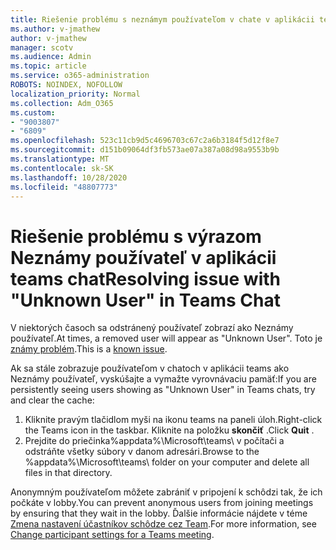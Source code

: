```yaml
---
title: Riešenie problému s neznámym používateľom v chate v aplikácii teams
ms.author: v-jmathew
author: v-jmathew
manager: scotv
ms.audience: Admin
ms.topic: article
ms.service: o365-administration
ROBOTS: NOINDEX, NOFOLLOW
localization_priority: Normal
ms.collection: Adm_O365
ms.custom:
- "9003807"
- "6809"
ms.openlocfilehash: 523c11cb9d5c4696703c67c2a6b3184f5d12f8e7
ms.sourcegitcommit: d151b09064df3fb573ae07a387a08d98a9553b9b
ms.translationtype: MT
ms.contentlocale: sk-SK
ms.lasthandoff: 10/28/2020
ms.locfileid: "48807773"
---
```

# <a name="resolving-issue-with-unknown-user-in-teams-chat"></a><span data-ttu-id="d708d-102">Riešenie problému s výrazom Neznámy používateľ v aplikácii teams chat</span><span class="sxs-lookup"><span data-stu-id="d708d-102">Resolving issue with "Unknown User" in Teams Chat</span></span>

<span data-ttu-id="d708d-103">V niektorých časoch sa odstránený používateľ zobrazí ako Neznámy používateľ.</span><span class="sxs-lookup"><span data-stu-id="d708d-103">At times, a removed user will appear as "Unknown User".</span></span> <span data-ttu-id="d708d-104">Toto je [známy problém](https://docs.microsoft.com/microsoftteams/troubleshoot/known-issues/removed-user-appears-as-unknown).</span><span class="sxs-lookup"><span data-stu-id="d708d-104">This is a [known issue](https://docs.microsoft.com/microsoftteams/troubleshoot/known-issues/removed-user-appears-as-unknown).</span></span>

<span data-ttu-id="d708d-105">Ak sa stále zobrazuje používateľom v chatoch v aplikácii teams ako Neznámy používateľ, vyskúšajte a vymažte vyrovnávaciu pamäť:</span><span class="sxs-lookup"><span data-stu-id="d708d-105">If you are persistently seeing users showing as "Unknown User" in Teams chats, try and clear the cache:</span></span>

1.  <span data-ttu-id="d708d-106">Kliknite pravým tlačidlom myši na ikonu teams na paneli úloh.</span><span class="sxs-lookup"><span data-stu-id="d708d-106">Right-click the Teams icon in the taskbar.</span></span> <span data-ttu-id="d708d-107">Kliknite na položku  **skončiť** .</span><span class="sxs-lookup"><span data-stu-id="d708d-107">Click  **Quit** .</span></span>
2.  <span data-ttu-id="d708d-108">Prejdite do priečinka%appdata%\Microsoft\teams\ v počítači a odstráňte všetky súbory v danom adresári.</span><span class="sxs-lookup"><span data-stu-id="d708d-108">Browse to the %appdata%\Microsoft\teams\ folder on your computer and delete all files in that directory.</span></span>

<span data-ttu-id="d708d-109">Anonymným používateľom môžete zabrániť v pripojení k schôdzi tak, že ich počkáte v lobby.</span><span class="sxs-lookup"><span data-stu-id="d708d-109">You can prevent anonymous users from joining meetings by ensuring that they wait in the lobby.</span></span> <span data-ttu-id="d708d-110">Ďalšie informácie nájdete v téme [Zmena nastavení účastníkov schôdze cez Team](https://support.microsoft.com/office/change-participant-settings-for-a-teams-meeting-53261366-dbd5-45f9-aae9-a70e6354f88e).</span><span class="sxs-lookup"><span data-stu-id="d708d-110">For more information, see [Change participant settings for a Teams meeting](https://support.microsoft.com/office/change-participant-settings-for-a-teams-meeting-53261366-dbd5-45f9-aae9-a70e6354f88e).</span></span>
